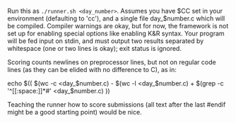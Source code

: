 Run this as `./runner.sh <day_number>`.  Assumes you have $CC set in
your environment (defaulting to 'cc'), and a single file day_$number.c
which will be compiled.  Compiler warnings are okay, but for now, the
framework is not set up for enabling special options like enabling K&R
syntax.  Your program will be fed input on stdin, and must output two
results separated by whitespace (one or two lines is okay); exit
status is ignored.

Scoring counts newlines on preprocessor lines, but not on regular code
lines (as they can be elided with no difference to C), as in:

  echo $(( $(wc -c <day_$number.c) - $(wc -l <day_$number.c)
           + $(grep -c '^[[:space:]]*#' <day_$number.c) ))

Teaching the runner how to score submissions (all text after the last
#endif might be a good starting point) would be nice.
